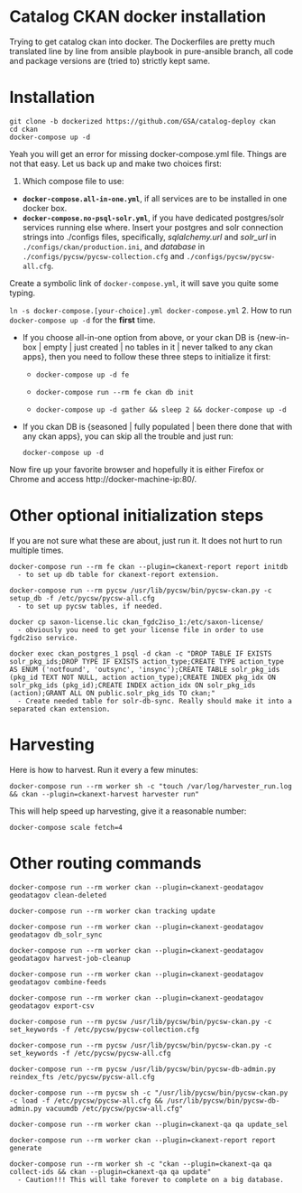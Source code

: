 Catalog CKAN docker installation
=================================
Trying to get catalog ckan into docker. The Dockerfiles are pretty much translated line by line from ansible playbook in pure-ansible branch, all code and package versions are (tried to) strictly kept same.


Installation
============
```
git clone -b dockerized https://github.com/GSA/catalog-deploy ckan
cd ckan
docker-compose up -d
```

Yeah you will get an error for missing docker-compose.yml file. Things are not that easy. Let us back up and make two choices first:

1. Which compose file to use:
  * **`docker-compose.all-in-one.yml`**, if all services are to be installed in one docker box.
  * **`docker-compose.no-psql-solr.yml`**, if you have dedicated postgres/solr services running else where. Insert your postgres and solr connection strings into ./configs files, specifically, _sqlalchemy.url_ and _solr_url_ in `./configs/ckan/production.ini`, and _database_ in `./configs/pycsw/pycsw-collection.cfg` and `./configs/pycsw/pycsw-all.cfg`.

  Create a symbolic link of `docker-compose.yml`, it will save you quite some typing.

  `ln -s docker-compose.[your-choice].yml docker-compose.yml`
2. How to run `docker-compose up -d` for the **first** time.

  * If you choose all-in-one option from above, or your ckan DB is {new-in-box | empty | just created | no tables in it | never talked to any ckan apps}, then you need to follow these three steps to initialize it first:

      * `docker-compose up -d fe`

      * `docker-compose run --rm fe ckan db init`

      * `docker-compose up -d gather && sleep 2 && docker-compose up -d`

  * If you ckan DB is {seasoned | fully populated | been there done that with any ckan apps}, you can skip all the trouble and just run:

      `docker-compose up -d`

Now fire up your favorite browser and hopefully it is either Firefox or Chrome and access http://docker-machine-ip:80/.

Other optional initialization steps
===================================
If you are not sure what these are about, just run it. It does not hurt to run multiple times.

```
docker-compose run --rm fe ckan --plugin=ckanext-report report initdb
  - to set up db table for ckanext-report extension.

docker-compose run --rm pycsw /usr/lib/pycsw/bin/pycsw-ckan.py -c setup_db -f /etc/pycsw/pycsw-all.cfg
  - to set up pycsw tables, if needed.

docker cp saxon-license.lic ckan_fgdc2iso_1:/etc/saxon-license/
  - obviously you need to get your license file in order to use fgdc2iso service.

docker exec ckan_postgres_1 psql -d ckan -c "DROP TABLE IF EXISTS solr_pkg_ids;DROP TYPE IF EXISTS action_type;CREATE TYPE action_type AS ENUM ('notfound', 'outsync', 'insync');CREATE TABLE solr_pkg_ids (pkg_id TEXT NOT NULL, action action_type);CREATE INDEX pkg_idx ON solr_pkg_ids (pkg_id);CREATE INDEX action_idx ON solr_pkg_ids (action);GRANT ALL ON public.solr_pkg_ids TO ckan;"
  - Create needed table for solr-db-sync. Really should make it into a separated ckan extension.
```

Harvesting
==========

Here is how to harvest. Run it every a few minutes:
```
docker-compose run --rm worker sh -c "touch /var/log/harvester_run.log && ckan --plugin=ckanext-harvest harvester run"
```

This will help speed up harvesting, give it a reasonable number:
```
docker-compose scale fetch=4
```

Other routing commands
======================
```
docker-compose run --rm worker ckan --plugin=ckanext-geodatagov geodatagov clean-deleted

docker-compose run --rm worker ckan tracking update

docker-compose run --rm worker ckan --plugin=ckanext-geodatagov geodatagov db_solr_sync

docker-compose run --rm worker ckan --plugin=ckanext-geodatagov geodatagov harvest-job-cleanup

docker-compose run --rm worker ckan --plugin=ckanext-geodatagov geodatagov combine-feeds

docker-compose run --rm worker ckan --plugin=ckanext-geodatagov geodatagov export-csv

docker-compose run --rm pycsw /usr/lib/pycsw/bin/pycsw-ckan.py -c set_keywords -f /etc/pycsw/pycsw-collection.cfg

docker-compose run --rm pycsw /usr/lib/pycsw/bin/pycsw-ckan.py -c set_keywords -f /etc/pycsw/pycsw-all.cfg

docker-compose run --rm pycsw /usr/lib/pycsw/bin/pycsw-db-admin.py reindex_fts /etc/pycsw/pycsw-all.cfg

docker-compose run --rm pycsw sh -c "/usr/lib/pycsw/bin/pycsw-ckan.py -c load -f /etc/pycsw/pycsw-all.cfg && /usr/lib/pycsw/bin/pycsw-db-admin.py vacuumdb /etc/pycsw/pycsw-all.cfg"

docker-compose run --rm worker ckan --plugin=ckanext-qa qa update_sel

docker-compose run --rm worker ckan --plugin=ckanext-report report generate

docker-compose run --rm worker sh -c "ckan --plugin=ckanext-qa qa collect-ids && ckan --plugin=ckanext-qa qa update"
  - Caution!!! This will take forever to complete on a big database.
```
